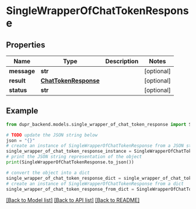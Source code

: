 # SingleWrapperOfChatTokenResponse


## Properties

Name | Type | Description | Notes
------------ | ------------- | ------------- | -------------
**message** | **str** |  | [optional] 
**result** | [**ChatTokenResponse**](ChatTokenResponse.md) |  | [optional] 
**status** | **str** |  | [optional] 

## Example

```python
from dupr_backend.models.single_wrapper_of_chat_token_response import SingleWrapperOfChatTokenResponse

# TODO update the JSON string below
json = "{}"
# create an instance of SingleWrapperOfChatTokenResponse from a JSON string
single_wrapper_of_chat_token_response_instance = SingleWrapperOfChatTokenResponse.from_json(json)
# print the JSON string representation of the object
print(SingleWrapperOfChatTokenResponse.to_json())

# convert the object into a dict
single_wrapper_of_chat_token_response_dict = single_wrapper_of_chat_token_response_instance.to_dict()
# create an instance of SingleWrapperOfChatTokenResponse from a dict
single_wrapper_of_chat_token_response_from_dict = SingleWrapperOfChatTokenResponse.from_dict(single_wrapper_of_chat_token_response_dict)
```
[[Back to Model list]](../README.md#documentation-for-models) [[Back to API list]](../README.md#documentation-for-api-endpoints) [[Back to README]](../README.md)


